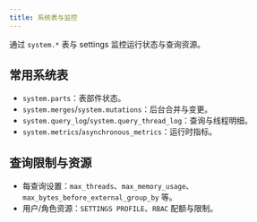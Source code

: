 ```yaml
---
title: 系统表与监控
---
```


通过 `system.*` 表与 settings 监控运行状态与查询资源。

## 常用系统表

- `system.parts`：表部件状态。
- `system.merges`/`system.mutations`：后台合并与变更。
- `system.query_log`/`system.query_thread_log`：查询与线程明细。
- `system.metrics`/`asynchronous_metrics`：运行时指标。

## 查询限制与资源

- 每查询设置：`max_threads`、`max_memory_usage`、`max_bytes_before_external_group_by` 等。
- 用户/角色资源：`SETTINGS PROFILE`、`RBAC` 配额与限制。

